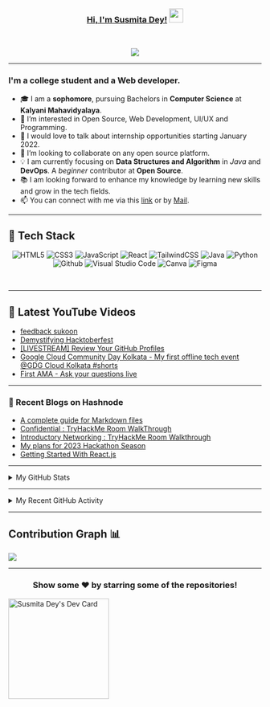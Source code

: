 <!---
Susmita-Dey/Susmita-Dey is a ✨ special ✨ repository because its `README.md` (this file) appears on your GitHub profile.
You can click the Preview link to take a look at your changes.
--->

<h3 align="center">
	<a href="https://susmitadey.github.io/">Hi, I'm Susmita Dey!</a>
  <img src="https://media.giphy.com/media/hvRJCLFzcasrR4ia7z/giphy.gif" width="28">
</h3> <a href="https://github.com/Susmita-Dey/Susmita-Dey/"> </a>
<br/>

<!-- Typing SVG by DenverCoder1 - https://github.com/DenverCoder1/readme-typing-svg -->
<p align="center">
  <a href="https://github.com/DenverCoder1/readme-typing-svg"><img src="https://readme-typing-svg.herokuapp.com?lines=Computer+Science+Student;Web+Developer;Open%20Source%20|%20DevOps%20|%20Web+Development%20Enthusiastic;Always%20learning%20new%20things&center=true&width=640&height=45"></a>
</p>

---
<!-- <h1><img src="https://raw.githubusercontent.com/aemmadi/aemmadi/master/wave.gif" width="30px"> Hi, I’m Susmita Dey</h1> -->
<h3>I'm a college student and a Web developer.</h3>

- 🎓 I am a **sophomore**, pursuing Bachelors in **Computer Science** at **Kalyani Mahavidyalaya**. <br>
- 👀 I’m interested in Open Source, Web Development, UI/UX and Programming.
- 💬 I would love to talk about internship opportunities starting January 2022.
- 💞️ I’m looking to collaborate on any open source platform.
- 💡 I am currently focusing on **Data Structures and Algorithm** in *Java* and **DevOps**. A *beginner* contributor at **Open Source**. <br>
- 📚 I am looking forward to enhance my knowledge by learning new skills and grow in the tech fields.
- 📫 You can connect with me via this [link](https://bio.link/susmitadey) or by [Mail](mailto:susmitadey475@gmail.com).

---
<!-- <h2>📫 How to reach me:</h2> <br>
<a href="mailto:susmitadey475@gmail.com" target="_blank"><img src="images/official-gmail-icon.svg" alt="Gmail Logo" width="50"></a>&emsp;
<a href="https://www.linkedin.com/in/susmita-dey-15a15a210/" target="_blank"><img src="images/linkedin-icon-2.svg" alt="LinkedIn Logo" width="50"></a>&emsp;
<a href="https://twitter.com/its_SusmitaDey" target="_blank"><img src="images/twitter-6.svg" alt="Twitter Logo" width="80"></a>&emsp;
<a href="https://discord.gg/g7FmxB9uZp" target="_blank"><img src="images/discord-6.svg" alt="Discord Logo" width="60"></a>&emsp;
<a href="https://www.youtube.com/channel/UCsuzc8lqAbgUYo4yzpjtfSw" target="_blank"><img src="images/youtube-3.svg" alt="YouTube Logo" width="60"></a>&emsp;
<a href="https://dev.to/susmitadey"><img src="images/Dev.to image.png" alt="Dev.to Icon" width="70"></a>&emsp;&emsp; 

<hr/> -->
<h2> 🥞 Tech Stack</h2>
<p align="center">
<img alt="HTML5" src="https://img.shields.io/badge/html5-%23fca9ae.svg?style=for-the-badge&logo=html5&logoColor=140200"/>
<img alt="CSS3" src="https://img.shields.io/badge/css3-%23ffd2ce.svg?style=for-the-badge&logo=css3&logoColor=140200"/>
<img alt="JavaScript" src="https://img.shields.io/badge/javascript-%23e4626b.svg?style=for-the-badge&logo=javascript&logoColor=%23F7DF1E"/>
<img alt="React" src="https://img.shields.io/badge/nodejs-%23f2ca61.svg?style=for-the-badge&logo=nodejs&logoColor=%2361DAFB"/>
<img alt="TailwindCSS" src="https://img.shields.io/badge/tailwind css-%23fca9ae.svg?style=for-the-badge&logo=tailwind-css&logoColor=140200"/>
<img alt="Java" src="https://img.shields.io/badge/java-%23e4626b.svg?style=for-the-badge&logo=java&logoColor=140200"/>
<img alt="Python" src="https://img.shields.io/badge/python-%23fca9ae.svg?style=for-the-badge&logo=python&logoColor=140200"/>
<img alt="Github" src="https://img.shields.io/badge/github-%23e4626b.svg?style=for-the-badge&logo=github&logoColor=140200"/>
<img alt="Visual Studio Code" src="https://img.shields.io/badge/Visual Studio Code-f2ca61.svg?style=for-the-badge&logo=visual-studio-code&logoColor=140200"/>
<!-- <img alt="Figma" src="https://img.shields.io/badge/figma-%23ffd2ce.svg?style=for-the-badge&logo=figma&logoColor=140200" /> -->
<img alt="Canva" src="https://img.shields.io/badge/Canva-f2ca61.svg?style=for-the-badge&logo=canva&logoColor=140200"/>
<img alt="Figma" src="https://img.shields.io/badge/figma-%23e4626b.svg?style=for-the-badge&logo=figma&logoColor=140200" />
<!-- <img alt="Adobe After Effects" src="https://img.shields.io/badge/Adobe after effects-%23fca9ae.svg?style=for-the-badge&logo=Adobe-after-effects&logoColor=140200" /> -->
  </p>
<br>

---
## 🎥 Latest YouTube Videos

<!-- YOUTUBE-VIDEOS-LIST:START -->
- [feedback sukoon](https://www.youtube.com/watch?v=j1Iw7Eyd00A)
- [Demystifying Hacktoberfest](https://www.youtube.com/watch?v=uCOd6wUyTH0)
- [[LIVESTREAM] Review Your GitHub Profiles](https://www.youtube.com/watch?v=oK0ZVAkXOSw)
- [Google Cloud Community Day Kolkata - My first offline tech event @GDG Cloud Kolkata #shorts](https://www.youtube.com/watch?v=pDBmMQW0Z8g)
- [First AMA - Ask your questions live](https://www.youtube.com/watch?v=UQVTpn7jDNo)
<!-- YOUTUBE-VIDEOS-LIST:END -->

---

### 📙 Recent Blogs on Hashnode
<!-- BLOG-POST-LIST:START -->
- [A complete guide for Markdown files](https://susmitadey.hashnode.dev/a-complete-guide-for-markdown-files)
- [Confidential : TryHackMe Room WalkThrough](https://susmitadey.hashnode.dev/confidential-tryhackme-room-walkthrough)
- [Introductory Networking : TryHackMe Room Walkthrough](https://susmitadey.hashnode.dev/introductory-networking-tryhackme-room-walkthrough)
- [My plans for 2023 Hackathon Season](https://susmitadey.hashnode.dev/my-plans-for-2023-hackathon-season)
- [Getting Started With React.js](https://susmitadey.hashnode.dev/getting-started-with-reactjs)
<!-- BLOG-POST-LIST:END -->

---

<!-- ## Stats 📈 -->
<details>
	<summary> My GitHub Stats</summary>
<br>
<p align="center">
<a href="https://github.com/Susmita-Dey">
  <img height="150em" src="https://github-readme-stats.vercel.app/api?username=Susmita-Dey&count_private=true&show_icons=true&bg_color=ffefe7&text_color=140200&title_color=e4626b&border_color=ffd2ce&icon_color=e4626b" />
  <img height="150em" src="https://github-readme-stats-eight-theta.vercel.app/api/top-langs/?username=Susmita-Dey&bg_color=ffefe7&text_color=140200&title_color=e4626b&border_color=ffd2ce&icon_color=e4626b&layout=compact&langs_count=10&exclude_repo=gamebase&hide=objective-c,c,java" />
</a>
</p>
</details>

---
<!-- ## Recent GitHub Activity -->
<details>
	<summary> My Recent GitHub Activity</summary>
<br>
	
<!--START_SECTION:activity-->
1. ❗️ Opened issue [#20](https://github.com/Susmita-Dey/Moody-website/issues/20) in [Susmita-Dey/Moody-website](https://github.com/Susmita-Dey/Moody-website)
2. 🗣 Commented on [#17](https://github.com/Susmita-Dey/Moody-website/issues/17) in [Susmita-Dey/Moody-website](https://github.com/Susmita-Dey/Moody-website)
3. 🗣 Commented on [#16](https://github.com/Susmita-Dey/Moody-website/issues/16) in [Susmita-Dey/Moody-website](https://github.com/Susmita-Dey/Moody-website)
4. ❗️ Closed issue [#2](https://github.com/Susmita-Dey/Moody-website/issues/2) in [Susmita-Dey/Moody-website](https://github.com/Susmita-Dey/Moody-website)
5. 🎉 Merged PR [#18](https://github.com/Susmita-Dey/Moody-website/pull/18) in [Susmita-Dey/Moody-website](https://github.com/Susmita-Dey/Moody-website)
6. 🗣 Commented on [#17](https://github.com/Susmita-Dey/Moody-website/issues/17) in [Susmita-Dey/Moody-website](https://github.com/Susmita-Dey/Moody-website)
7. 🗣 Commented on [#23](https://github.com/Susmita-Dey/all-round-calculator/issues/23) in [Susmita-Dey/all-round-calculator](https://github.com/Susmita-Dey/all-round-calculator)
8. 🗣 Commented on [#4](https://github.com/Susmita-Dey/Moody-website/issues/4) in [Susmita-Dey/Moody-website](https://github.com/Susmita-Dey/Moody-website)
9. 🗣 Commented on [#13](https://github.com/Susmita-Dey/Moody-website/issues/13) in [Susmita-Dey/Moody-website](https://github.com/Susmita-Dey/Moody-website)
10. 🗣 Commented on [#12](https://github.com/Susmita-Dey/Moody-website/issues/12) in [Susmita-Dey/Moody-website](https://github.com/Susmita-Dey/Moody-website)
<!--END_SECTION:activity-->
	
</details>

---

## Contribution Graph 📊

<img
     src="https://activity-graph.herokuapp.com/graph?username=Susmita-Dey&theme=chartreuse-dark"
     />

---
<div align="center">

### Show some ❤️ by starring some of the repositories!

</div>

<a href="https://app.daily.dev/SusmitaDey"><img src="https://api.daily.dev/devcards/3741cc8176ce4c5a9c3b8d5bcb2e2f26.png?r=d6l" width="200" alt="Susmita Dey's Dev Card"/></a>

<!-- ![GitHub metrics](https://metrics.lecoq.io/Susmita-Dey)   -->
